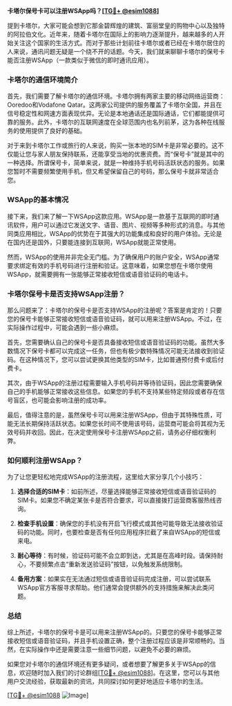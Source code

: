 **卡塔尔保号卡可以注册WSApp吗？[[TG💪+ @esim1088](https://t.me/s/esim1088)]**

提到卡塔尔，大家可能会想到它那金碧辉煌的建筑、富丽堂皇的购物中心以及独特的阿拉伯文化。近年来，随着卡塔尔在国际上的影响力逐渐提升，越来越多的人开始关注这个国家的生活方式。而对于那些计划前往卡塔尔或者已经在卡塔尔居住的人来说，通讯问题无疑是一个绕不开的话题。今天，我们就来聊聊卡塔尔的保号卡能否注册WSApp（一款类似于微信的即时通讯应用）。

### 卡塔尔的通信环境简介

首先，我们需要了解卡塔尔的通信环境。卡塔尔拥有两家主要的移动网络运营商：Ooredoo和Vodafone Qatar。这两家公司提供的服务覆盖了卡塔尔全国，并且在信号稳定性和网速方面表现优异。无论是本地通话还是国际通话，它们都能提供可靠的服务。此外，卡塔尔的互联网速度在全球范围内也名列前茅，这为各种在线服务的使用提供了良好的基础。

对于来到卡塔尔工作或旅行的人来说，购买一张本地的SIM卡是非常必要的。这不仅能让您与家人朋友保持联系，还能享受当地的优惠资费。而“保号卡”就是其中的一种选择。所谓保号卡，简单来说，就是一种维持手机号码活跃状态的服务。如果您暂时不需要频繁使用手机，但又希望保留自己的号码，那么保号卡就非常适合您。

### WSApp的基本情况

接下来，我们来了解一下WSApp这款应用。WSApp是一款基于互联网的即时通讯软件，用户可以通过它发送文字、语音、图片、视频等多种形式的消息。与其他同类应用相比，WSApp的优势在于其强大的功能集成和良好的用户体验。无论是在国内还是国外，只要能连接到互联网，WSApp就能正常使用。

然而，WSApp的使用并非完全无门槛。为了确保用户的账户安全，WSApp通常要求绑定有效的手机号码进行注册和验证。这意味着，如果您想在卡塔尔使用WSApp，就需要拥有一张能够正常接收短信或语音验证码的电话卡。

### 卡塔尔保号卡是否支持WSApp注册？

那么问题来了：卡塔尔的保号卡是否支持WSApp的注册呢？答案是肯定的！只要您的保号卡能够正常接收短信或语音验证码，就可以用来注册WSApp。不过，在实际操作过程中，可能会遇到一些小麻烦。

首先，您需要确认自己的保号卡是否具备接收短信或语音验证码的功能。虽然大多数情况下保号卡都可以完成这一任务，但也有极少数特殊情况可能无法接收到验证码。在这种情况下，您可以尝试更换其他类型的SIM卡，比如普通预付费卡或后付费卡。

其次，由于WSApp的注册过程需要输入手机号码并等待验证码，因此您需要确保自己的手机能够正常接收这些信息。如果您的手机不支持某些特定频段或者存在信号盲区，也可能会影响注册的成功率。

最后，值得注意的是，虽然保号卡可以用来注册WSApp，但由于其特殊性质，可能无法长期保持活跃状态。如果您长时间不使用该号码，运营商可能会将其视为无效号码并收回。因此，在决定使用保号卡注册WSApp之前，请务必仔细权衡利弊。

### 如何顺利注册WSApp？

为了让您更轻松地完成WSApp的注册流程，这里给大家分享几个小技巧：

1. **选择合适的SIM卡**：如前所述，尽量选择能够正常接收短信或语音验证码的SIM卡。如果您不确定某张卡是否符合要求，可以直接拨打运营商客服热线咨询。
   
2. **检查手机设置**：确保您的手机没有开启飞行模式或其他可能导致无法接收验证码的功能。同时，也要检查是否有任何应用程序拦截了来自WSApp的短信或来电。

3. **耐心等待**：有时候，验证码可能不会立即到达，尤其是在高峰时段。请保持耐心，不要频繁点击“重新发送验证码”按钮，以免触发系统限制。

4. **备用方案**：如果实在无法通过短信或语音验证码完成注册，可以尝试联系WSApp官方客服寻求帮助。他们通常会提供额外的支持措施来解决此类问题。

### 总结

综上所述，卡塔尔的保号卡是可以用来注册WSApp的。只要您的保号卡能够正常接收短信或语音验证码，并且手机设置正确，整个注册过程应该是非常顺畅的。当然，在实际操作中还是需要注意一些细节问题，以避免不必要的麻烦。

如果您对卡塔尔的通信环境还有更多疑问，或者想要了解更多关于WSApp的信息，欢迎随时加入我们的讨论群组[[TG💪+ @esim1088](https://t.me/s/esim1088)]。在这里，您可以与其他用户交流经验，获取最新的资讯，共同探讨如何更好地适应卡塔尔的生活。

[[TG💪+ @esim1088](https://t.me/s/esim1088) ![Image](https://i.postimg.cc/4NQfJmqS/Snipaste-2025-05-13-00-14-12.png)]